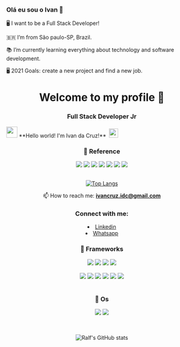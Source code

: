 ### Olá eu sou o Ivan 👋



🖥️ I want to be a Full Stack Developer!

🇧🇷  I’m from São paulo-SP, Brazil. 

📚 I’m currently learning everything about technology and software development.

🖥️ 2021 Goals: create a new project and find a new job.

<h1 align="center">Welcome to my profile 👋</h1>
<h3 align="center">Full Stack Developer Jr</h3>
 <img src="https://github.com/TheDudeThatCode/TheDudeThatCode/blob/master/Assets/Hi.gif" width="29px"> **Hello world! I'm Ivan da Cruz!** &nbsp;<img src="https://github.com/TheDudeThatCode/TheDudeThatCode/blob/master/Assets/Earth.gif" width="24px">

  <h3 align="center"> 🚀 Reference </h3>
  <div align="center">
    <span>
      <img src="https://img.shields.io/badge/JavaScript-F7DF1E?style=for-the-badge&logo=javascript&logoColor=black"/>
      <img src="https://img.shields.io/badge/HTML5-E34F26?style=for-the-badge&logo=html5&logoColor=white"/>
      <img src="https://img.shields.io/badge/CSS3-1572B6?style=for-the-badge&logo=css3&logoColor=white"/>
      <img src="https://img.shields.io/badge/TypeScript-007ACC?style=for-the-badge&logo=typescript&logoColor=white"/>
      <img src="https://img.shields.io/badge/C%23-239120?style=for-the-badge&logo=c-sharp&logoColor=white"/>
      <img src="https://img.shields.io/badge/Java-ED8B00?style=for-the-badge&logo=java&logoColor=white"/>
      <img src="https://img.shields.io/badge/Python-FFD43B?style=for-the-badge&logo=python&logoColor=darkgreen"/> 
    </span>
  </div>
</br>

<div align="center">
  
[![Top Langs](https://github-readme-stats.vercel.app/api/top-langs/?username=ivandacruz&layout=compact&theme=Dark)](https://github.com/ivandacruz/github-readme-stats)
  

</div>



<div  align="center">
  
 📫 How to reach me: **ivancruz.idc@gmail.com**
  
</div>


  <h3 align="center">Connect with me: </h3>
  
  <p align="left">
    <li align="center">
      <!--<a class="url" href="https://www.linkedin.com/in/ivan-da-cruz-787290134/" img> -->
        <a href="https://www.linkedin.com/in/ivan-da-cruz-787290134/" target="_blank">Linkedin</a>
    </li>
    <li align="center">
      <!--<a class="url" href="https://api.whatsapp.com/send?phone=5511953309098/" img> -->
        <a href="https://api.whatsapp.com/send?phone=5511953309098/" target="_blank">Whatsapp</a>
    </li>
  


<h3 align="center"> 🚀 Frameworks </h3>
<div align="center">
  <span>
    <!--<img src="https://img.shields.io/badge/React-20232A?style=for-the-badge&logo=react&logoColor=61DAFB"/>
    <img src="https://img.shields.io/badge/Sass-CC6699?style=for-the-badge&logo=sass&logoColor=white"/> -->
    <img src="https://img.shields.io/badge/.NET-512BD4?style=for-the-badge&logo=dotnet&logoColor=white"/>
    <img src="https://img.shields.io/badge/Yarn-2C8EBB?style=for-the-badge&logo=yarn&logoColor=white"/>
    <img src="https://img.shields.io/badge/Node.js-339933?style=for-the-badge&logo=nodedotjs&logoColor=white"/>
    <img src="https://img.shields.io/badge/Kotlin-0095D5?&style=for-the-badge&logo=kotlin&logoColor=white"/>
  </span>
</div>

</br>

<div align="center">
  <span>  
    <img src="https://img.shields.io/badge/Bootstrap-563D7C?style=for-the-badge&logo=bootstrap&logoColor=white"/>  
    <img src="https://img.shields.io/badge/React_Native-20232A?style=for-the-badge&logo=react&logoColor=61DAFB"/>
    <img src="https://img.shields.io/badge/Flutter-02569B?style=for-the-badge&logo=flutter&logoColor=white"/>
    <img src="https://img.shields.io/badge/Angular-DD0031?style=for-the-badge&logo=angular&logoColor=white"/>
    <img src="https://img.shields.io/badge/PostgreSQL-316192?style=for-the-badge&logo=postgresql&logoColor=white"/>
    <img src="https://img.shields.io/badge/Docker-2CA5E0?style=for-the-badge&logo=docker&logoColor=white"/>
  </span>
</div>

</br>

<h3 align="center"> 🚀 Os </h3>
<div align="center">
  <span>
    <img src="https://img.shields.io/badge/Android-3DDC84?style=for-the-badge&logo=android&logoColor=white"/>
    <img src="https://img.shields.io/badge/Linux-FCC624?style=for-the-badge&logo=linux&logoColor=black"/>
  </span>
</div>

</br>

</br>


<div align="center">
  
![Ralf's GitHub stats](https://github-readme-stats.vercel.app/api?username=ivandacruz&show_icons=true&theme=dark)

</div>


